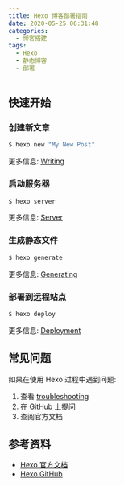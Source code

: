 ```yaml
---
title: Hexo 博客部署指南
date: 2020-05-25 06:31:48
categories:
  - 博客搭建
tags:
  - Hexo
  - 静态博客
  - 部署
---
```


## 快速开始

### 创建新文章
```bash
$ hexo new "My New Post"
```
更多信息: [Writing](https://hexo.io/docs/writing.html)

### 启动服务器
```bash
$ hexo server
```
更多信息: [Server](https://hexo.io/docs/server.html)

### 生成静态文件
```bash
$ hexo generate
```
更多信息: [Generating](https://hexo.io/docs/generating.html)

### 部署到远程站点
```bash
$ hexo deploy
```
更多信息: [Deployment](https://hexo.io/docs/deployment.html)

## 常见问题

如果在使用 Hexo 过程中遇到问题:
1. 查看 [troubleshooting](https://hexo.io/docs/troubleshooting.html) 
2. 在 [GitHub](https://github.com/hexojs/hexo/issues) 上提问
3. 查阅官方文档

## 参考资料
- [Hexo 官方文档](https://hexo.io/docs/)
- [Hexo GitHub](https://github.com/hexojs/hexo)
